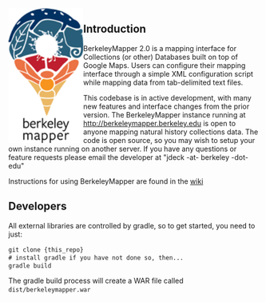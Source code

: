 <img src='https://raw.githubusercontent.com/BNHM/berkeleymapper/master/web/img/logo_medium.png' width='150' align="left">

## Introduction
BerkeleyMapper 2.0 is a mapping interface for Collections (or other) Databases built on top of Google Maps.  Users can configure their mapping interface through a simple XML configuration script while mapping data from tab-delimited text files.

This codebase is in active development, with many new features and interface changes from the prior version.  The BerkeleyMapper instance running at http://berkeleymapper.berkeley.edu is open to anyone mapping natural history collections data.  The code is open source, so you may wish to setup your own instance running on another server. If you have any questions or feature requests please email the developer at "jdeck -at- berkeley -dot- edu"

Instructions for using BerkeleyMapper are found in the <a href='https://github.com/jdeck88/berkeleymapper/wiki'>wiki</a>

## Developers
All external libraries are controlled by gradle, so to get started, you need to just:

```
git clone {this_repo}
# install gradle if you have not done so, then...
gradle build
```         

The gradle build process will create a WAR file called ```dist/berkeleymapper.war```